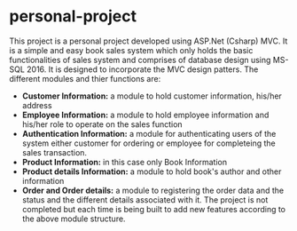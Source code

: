 # personal-project
This project is a personal project developed using ASP.Net (Csharp) MVC. It is a simple and easy book sales system which only holds the basic functionalities of sales system and comprises of database design using MS-SQL 2016. It is designed to incorporate the MVC design patters. The different modules and thier functions are:
  - __Customer Information:__ a module to hold customer information, his/her address
  - __Employee Information:__ a module to hold employee information and his/her role to operate on the sales function
  - __Authentication Information:__ a module for authenticating users of the system either customer for ordering or employee for completeing the sales transaction.
  - __Product Information:__ in this case only Book Information
  - __Product details Information:__ a module to hold book's author and other information
  - __Order and Order details:__ a module to registering the order data and the status and the different details associated with it.
The project is not completed but each time is being built to add new features according to the above module structure.
